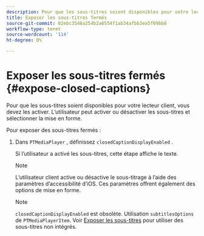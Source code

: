 ```yaml
---
description: Pour que les sous-titres soient disponibles pour votre lecteur client, vous devez les activer. L’utilisateur peut activer ou désactiver les sous-titres et sélectionner la mise en forme.
title: Exposer les sous-titres fermés
source-git-commit: 02ebc3548a254b2a6554f1ab34afbb3ea5f09bb8
workflow-type: tm+mt
source-wordcount: '114'
ht-degree: 0%

---
```


# Exposer les sous-titres fermés {#expose-closed-captions}

Pour que les sous-titres soient disponibles pour votre lecteur client, vous devez les activer. L’utilisateur peut activer ou désactiver les sous-titres et sélectionner la mise en forme.

Pour exposer des sous-titres fermés :

1. Dans `PTMediaPlayer` , définissez `closedCaptionDisplayEnabled` .

   Si l’utilisateur a activé les sous-titres, cette étape affiche le texte.

   >[!NOTE]
   >
   >L’utilisateur client active ou désactive le sous-titrage à l’aide des paramètres d’accessibilité d’iOS. Ces paramètres offrent également des options de mise en forme.

   >[!NOTE]
   >
   >`closedCaptionDisplayEnabled` est obsolète. Utilisation `subtitlesOptions` de `PTMediaPlayerItem`. Voir [Exposer les sous-titres](../../../tvsdk-3x-ios-prog/c-ios-closed-captioning-and-subtitles-ios/c-ios-closed-captioning-and-subtitles-reqts-ios/t-ios-subtitles-exposing-ios.md) pour utiliser des sous-titres non intégrés.
